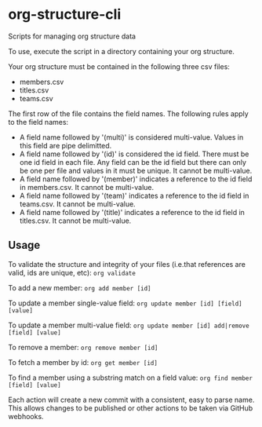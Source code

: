 # org-structure-cli

Scripts for managing org structure data

To use, execute the script in a directory containing your org structure.

Your org structure must be contained in the following three csv files:
* members.csv
* titles.csv
* teams.csv

The first row of the file contains the field names. The following rules
apply to the field names:
* A field name followed by '(multi)' is considered multi-value. Values in this
field are pipe delimitted.
* A field name followed by '(id)' is considered the id field. There must be one
id field in each file. Any field can be the id field but there can only be one
per file and values in it must be unique. It cannot be multi-value.
* A field name followed by '(member)' indicates a reference to the id field in
members.csv. It cannot be multi-value.
* A field name followed by '(team)' indicates a reference to the id field in
teams.csv. It cannot be multi-value.
* A field name followed by '(title)' indicates a reference to the id field in
titles.csv. It cannot be multi-value.


## Usage

To validate the structure and integrity of your files (i.e.that references are valid, ids are unique, etc):
`org validate`

To add a new member:
`org add member [id]`

To update a member single-value field:
`org update member [id] [field] [value]`

To update a member multi-value field:
`org update member [id] add|remove [field] [value]`

To remove a member:
`org remove member [id]`

To fetch a member by id:
`org get member [id]`

To find a member using a substring match on a field value:
`org find member [field] [value]`

Each action will create a new commit with a consistent, easy to parse name. This allows
changes to be published or other actions to be taken via GitHub webhooks.
